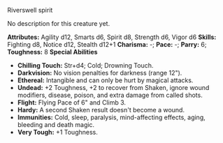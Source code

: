 Riverswell spirit

No description for this creature yet.

**Attributes:** Agility d12, Smarts d6, Spirit d8, Strength d6, Vigor
d6
**Skills:** Fighting d8, Notice d12, Stealth d12+1
**Charisma:** -; **Pace:** -; **Parry:** 6; **Toughness:** 8
**Special Abilities**
- **Chilling Touch:** Str+d4; Cold; Drowning Touch.
- **Darkvision:** No vision penalties for darkness (range 12").
- **Ethereal:** Intangible and can only be hurt by magical attacks.
- **Undead:** +2 Toughness, +2 to recover from Shaken, ignore wound
modifiers, disease, poison, and extra damage from called shots.
- **Flight:** Flying Pace of 6" and Climb 3.
- **Hardy:** A second Shaken result doesn't become a wound.
- **Immunities:** Cold, sleep, paralysis, mind-affecting effects, aging,
bleeding and death magic.
- **Very Tough:** +1 Toughness.

